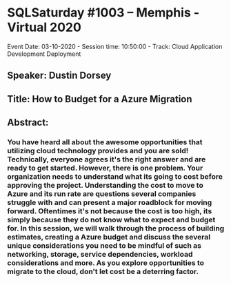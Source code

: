 # SQLSaturday #1003 – Memphis - Virtual 2020
Event Date: 03-10-2020 - Session time: 10:50:00 - Track: Cloud Application Development  Deployment
## Speaker: Dustin Dorsey
## Title: How to Budget for a Azure Migration
## Abstract:
### You have heard all about the awesome opportunities that utilizing cloud technology provides and you are sold! Technically, everyone agrees it's the right answer and are ready to get started. However, there is one problem. Your organization needs to understand what its going to cost before approving the project. Understanding the cost to move to Azure and its run rate are questions several companies struggle with and can present a major roadblock for moving forward. Oftentimes it's not because the cost is too high, its simply because they do not know what to expect and budget for. In this session, we will walk through the process of building estimates, creating a Azure budget and discuss the several unique considerations you need to be mindful of such as networking, storage, service dependencies, workload considerations and more. As you explore opportunities to migrate to the cloud, don't let cost be a deterring factor.
